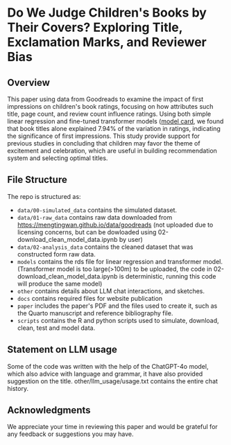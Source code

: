 # Do We Judge Children's Books by Their Covers? Exploring Title, Exclamation Marks, and Reviewer Bias

## Overview
This paper using data from Goodreads to examine the impact of first impressions on children's book ratings, focusing on how attributes such title, page count, and review count influence ratings.  Using both simple linear regression and fine-tuned transformer models ([model card](utdqi.github.io/children_book_review/), we found that book titles alone explained 7.94% of the variation in ratings, indicating the significance of first impressions. This study provide support for previous studies in concluding that children may favor the theme of excitement and celebration, which are useful in building recommendation system and selecting optimal titles.

## File Structure

The repo is structured as:

-   `data/00-simulated_data` contains the simulated dataset.
-   `data/01-raw_data` contains raw data downloaded from https://mengtingwan.github.io/data/goodreads (not uploaded due to licensing concerns, but can be dowloaded using 02-download_clean_model_data.ipynb by user)
-   `data/02-analysis_data` contains the cleaned dataset that was constructed form raw data.
-   `models` contains the rds file for linear regression and transformer model. (Transformer model is too large(>100m) to be uploaded, the code in 02-download_clean_model_data.ipynb is deterministic, running this code will produce the same model)
-   `other` contains details about LLM chat interactions, and sketches.
-   `docs` contains required files for website publication
-   `paper` includes the paper's PDF and the files used to create it, such as the Quarto manuscript and reference bibliography file. 
-   `scripts` contains the R and python scripts used to simulate, download, clean, test and model data. 

## Statement on LLM usage
Some of the code was written with the help of the ChatGPT-4o model, which also advice with language and grammar, it have also provided suggestion on the title. other/llm_usage/usage.txt contains the entire chat history.

## Acknowledgments
We appreciate your time in reviewing this paper and would be grateful for any feedback or suggestions you may have.
